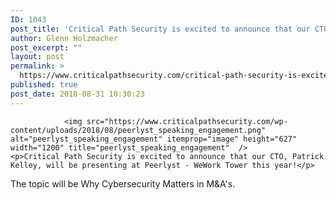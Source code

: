 ```yaml
---
ID: 1043
post_title: 'Critical Path Security is excited to announce that our CTO, Patrick Kelley, will be presenting at Peerlyst &#8211; WeWork Tower!'
author: Glenn Holzmacher
post_excerpt: ""
layout: post
permalink: >
  https://www.criticalpathsecurity.com/critical-path-security-is-excited-to-announce-that-our-cto-patrick-kelley-will-be-presenting-at-peerlyst-wework-tower/
published: true
post_date: 2018-08-31 10:30:23
---
```


				<img src="https://www.criticalpathsecurity.com/wp-content/uploads/2018/08/peerlyst_speaking_engagement.png" alt="peerlyst_speaking_engagement" itemprop="image" height="627" width="1200" title="peerlyst_speaking_engagement"  />
	<p>Critical Path Security is excited to announce that our CTO, Patrick Kelley, will be presenting at Peerlyst - WeWork Tower this year!</p>
<p>The topic will be Why Cybersecurity Matters in M&amp;A's.</p>